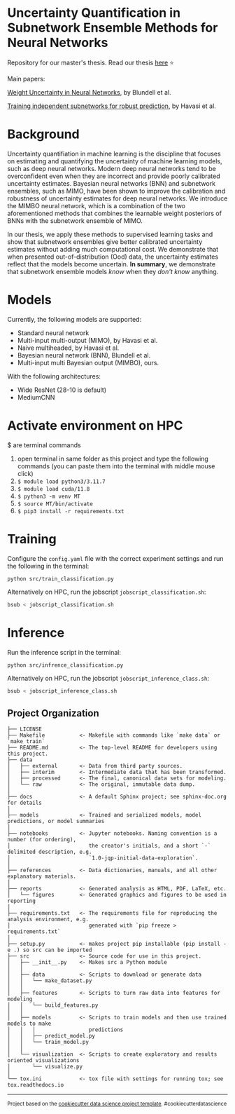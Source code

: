 # Uncertainty Quantification in Subnetwork Ensemble Methods for Neural Networks
Repository for our master's thesis. Read our thesis [here](Master_thesis.pdf) ⭐

Main papers: 

[Weight Uncertainty in Neural Networks](https://arxiv.org/abs/1505.05424), by Blundell et al.

[Training independent subnetworks for robust prediction](https://arxiv.org/abs/2010.06610), by Havasi et al.

# Background
Uncertainty quantifiation in machine learning is the discipline that focuses on estimating and quantifying the uncertainty of machine learning models, such as deep neural networks. 
Modern deep neural networks tend to be overconfident even when they are incorrect and provide poorly calibrated
uncertainty estimates. Bayesian neural networks (BNN) and subnetwork
ensembles, such as MIMO, have been shown to improve the calibration and robustness
of uncertainty estimates for deep neural networks. We introduce the MIMBO
neural network, which is a combination of the two aforementioned methods that combines
the learnable weight posteriors of BNNs with the subnetwork ensemble of MIMO.

In our thesis, we apply these methods to supervised learning tasks and show that subnetwork ensembles give better calibrated uncertainty estimates without adding much computational cost. We demonstrate that when presented out-of-distribution (Ood) data, the uncertainty estimates reflect that the models become uncertain. **In summary**, we demonstrate that subnetwork ensemble models *know* when they *don't know* anything.

# Models
Currently, the following models are supported:
- Standard neural network
- Multi-input multi-output (MIMO), by Havasi et al.
- Naive multiheaded, by Havasi et al.
- Bayesian neural network (BNN), Blundell et al.
- Multi-input multi Bayesian output (MIMBO), ours.

With the following architectures:
- Wide ResNet (28-10 is default)
- MediumCNN

# Activate environment on HPC
$ are terminal commands
1. open terminal in same folder as this project and type the following commands (you can paste them into the terminal with middle mouse click)
2. ```$ module load python3/3.11.7```
3. ```$ module load cuda/11.8```
4. ```$ python3 -m venv MT```
5. ```$ source MT/bin/activate```
6. ```$ pip3 install -r requirements.txt```

# Training
Configure the ``config.yaml`` file with the correct experiment settings and run the following in the terminal:
```
python src/train_classification.py
```
Alternatively on HPC, run the jobscript ``jobscript_classification.sh``:
```bash
bsub < jobscript_classification.sh
```

# Inference
Run the inference script in the terminal:
```bash
python src/infrence_classification.py
```
Alternatively on HPC, run the jobscript ``jobscript_inference_class.sh``:
```bash
bsub < jobscript_inference_class.sh
```




Project Organization
------------

    ├── LICENSE
    ├── Makefile           <- Makefile with commands like `make data` or `make train`
    ├── README.md          <- The top-level README for developers using this project.
    ├── data
    │   ├── external       <- Data from third party sources.
    │   ├── interim        <- Intermediate data that has been transformed.
    │   ├── processed      <- The final, canonical data sets for modeling.
    │   └── raw            <- The original, immutable data dump.
    │
    ├── docs               <- A default Sphinx project; see sphinx-doc.org for details
    │
    ├── models             <- Trained and serialized models, model predictions, or model summaries
    │
    ├── notebooks          <- Jupyter notebooks. Naming convention is a number (for ordering),
    │                         the creator's initials, and a short `-` delimited description, e.g.
    │                         `1.0-jqp-initial-data-exploration`.
    │
    ├── references         <- Data dictionaries, manuals, and all other explanatory materials.
    │
    ├── reports            <- Generated analysis as HTML, PDF, LaTeX, etc.
    │   └── figures        <- Generated graphics and figures to be used in reporting
    │
    ├── requirements.txt   <- The requirements file for reproducing the analysis environment, e.g.
    │                         generated with `pip freeze > requirements.txt`
    │
    ├── setup.py           <- makes project pip installable (pip install -e .) so src can be imported
    ├── src                <- Source code for use in this project.
    │   ├── __init__.py    <- Makes src a Python module
    │   │
    │   ├── data           <- Scripts to download or generate data
    │   │   └── make_dataset.py
    │   │
    │   ├── features       <- Scripts to turn raw data into features for modeling
    │   │   └── build_features.py
    │   │
    │   ├── models         <- Scripts to train models and then use trained models to make
    │   │   │                 predictions
    │   │   ├── predict_model.py
    │   │   └── train_model.py
    │   │
    │   └── visualization  <- Scripts to create exploratory and results oriented visualizations
    │       └── visualize.py
    │
    └── tox.ini            <- tox file with settings for running tox; see tox.readthedocs.io


--------

<p><small>Project based on the <a target="_blank" href="https://drivendata.github.io/cookiecutter-data-science/">cookiecutter data science project template</a>. #cookiecutterdatascience</small></p>
